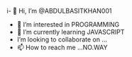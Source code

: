 i- 👋 Hi, I’m @ABDULBASITKHAN001
- 👀 I’m interested in PROGRAMMING
- 🌱 I’m currently learning JAVASCRIPT
-  I’m looking to collaborate on ...
- 📫 How to reach me ...NO.WAY

<!---
ABDULBASITKHAN001/ABDULBASITKHAN001 is a ✨ special ✨ repository because its `README.md` (this file) appears on your GitHub profile.
You can click the Preview link to take a look at your changes.
--->
